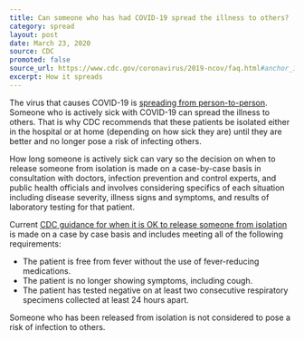 ```yaml
---
title: Can someone who has had COVID-19 spread the illness to others?
category: spread
layout: post
date: March 23, 2020
source: CDC
promoted: false
source_url: https://www.cdc.gov/coronavirus/2019-ncov/faq.html#anchor_1584386553767
excerpt: How it spreads
---
```


The virus that causes COVID-19 is [spreading from person-to-person](https://www.cdc.gov/coronavirus/2019-ncov/prepare/transmission.html). Someone who is actively sick with COVID-19 can spread the illness to others. That is why CDC recommends that these patients be isolated either in the hospital or at home (depending on how sick they are) until they are better and no longer pose a risk of infecting others.

How long someone is actively sick can vary so the decision on when to release someone from isolation is made on a case-by-case basis in consultation with doctors, infection prevention and control experts, and public health officials and involves considering specifics of each situation including disease severity, illness signs and symptoms, and results of laboratory testing for that patient.

Current [CDC guidance for when it is OK to release someone from isolation](https://www.cdc.gov/coronavirus/2019-ncov/hcp/disposition-hospitalized-patients.html) is made on a case by case basis and includes meeting all of the following requirements:

* The patient is free from fever without the use of fever-reducing medications.
* The patient is no longer showing symptoms, including cough.
* The patient has tested negative on at least two consecutive respiratory specimens collected at least 24 hours apart.

Someone who has been released from isolation is not considered to pose a risk of infection to others.